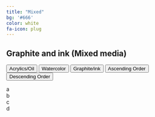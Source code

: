 ```yaml
---
title: "Mixed"
bg: '#666'
color: white
fa-icon: plug
---
```

<a name="mixedMedia"></a>

## Graphite and ink (Mixed media)

<!-- https://github.com/patrickkunka/mixitup -->

<button class="filter" data-filter=".category-1">Acrylics/Oil</button>
<button class="filter" data-filter=".category-2">Watercolor</button>
<button class="filter" data-filter=".category-3">Graphite/ink</button>
<button class="sort" data-sort="my-order:asc">Ascending Order</button>
<button class="sort" data-sort="my-order:desc">Descending Order</button>

<div id="Container">
    <div class="mix category-1" data-my-order="1"> a </div>
    <div class="mix category-1" data-my-order="2"> b </div>
    <div class="mix category-2" data-my-order="3"> c </div>
    <div class="mix category-2" data-my-order="4"> d </div>
</div>

